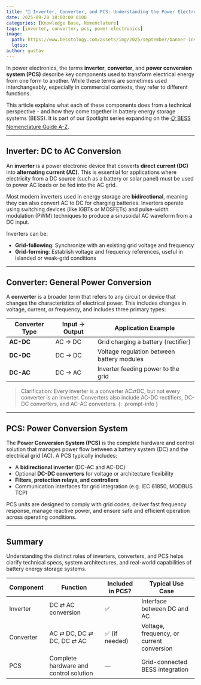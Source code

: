 ```yaml
---
title: "🔌 Inverter, Converter, and PCS: Understanding the Power Electronics in BESS"
date: 2025-09-20 18:00:00 0100
categories: [Knowledge Base, Nomenclature]
tags: [inverter, converter, pcs, power-electronics]
image:
  path: https://www.besstology.com/assets/img/2025/september/banner-inverter-converter-pcs.png
  lqtip:
author: gustav
---
```


In power electronics, the terms **inverter**, **converter**, and **power conversion system (PCS)** describe key components used to transform electrical energy from one form to another. While these terms are sometimes used interchangeably, especially in commercial contexts, they refer to different functions.

This article explains what each of these components does from a technical perspective - and how they come together in battery energy storage systems (BESS). It is part of our Spotlight series expanding on the [📋 BESS Nomenclature Guide A-Z](https://www.besstology.com/posts/knowledge-base-nomenclature/).

---

## Inverter: DC to AC Conversion

An **inverter** is a power electronic device that converts **direct current (DC)** into **alternating current (AC)**. This is essential for applications where electricity from a DC source (such as a battery or solar panel) must be used to power AC loads or be fed into the AC grid.

Most modern inverters used in energy storage are **bidirectional**, meaning they can also convert AC to DC for charging batteries. Inverters operate using switching devices (like IGBTs or MOSFETs) and pulse-width modulation (PWM) techniques to produce a sinusoidal AC waveform from a DC input.

Inverters can be:
- **Grid-following**: Synchronize with an existing grid voltage and frequency
- **Grid-forming**: Establish voltage and frequency references, useful in islanded or weak-grid conditions

---

## Converter: General Power Conversion

A **converter** is a broader term that refers to any circuit or device that changes the characteristics of electrical power. This includes changes in voltage, current, or frequency, and includes three primary types:

| Converter Type | Input → Output | Application Example                  |
|----------------|----------------|--------------------------------------|
| **AC-DC**      | AC → DC        | Grid charging a battery (rectifier)  |
| **DC-DC**      | DC → DC        | Voltage regulation between battery modules |
| **DC-AC**      | DC → AC        | Inverter feeding power to the grid   |

> Clarification: Every inverter is a converter AC⇄DC, but not every converter is an inverter. Converters also include AC-DC rectifiers, DC-DC converters, and AC-AC converters.
{: .prompt-info }
---

## PCS: Power Conversion System

The **Power Conversion System (PCS)** is the complete hardware and control solution that manages power flow between a battery system (DC) and the electrical grid (AC). A PCS typically includes:

- A **bidirectional inverter** (DC-AC and AC-DC)
- Optional **DC-DC converters** for voltage or architecture flexibility
- **Filters, protection relays, and controllers**
- Communication interfaces for grid integration (e.g. IEC 61850, MODBUS TCP)

PCS units are designed to comply with grid codes, deliver fast frequency response, manage reactive power, and ensure safe and efficient operation across operating conditions.

---

## Summary
Understanding the distinct roles of inverters, converters, and PCS helps clarify technical specs, system architectures, and real-world capabilities of battery energy storage systems.


| Component | Function                    | Included in PCS? | Typical Use Case                |
|----------|-----------------------------|------------------|----------------------------------|
| Inverter | DC ⇄ AC conversion          | ✅               | Interface between DC and AC      |
| Converter| AC ⇄ DC, DC ⇄ DC, DC ⇄ AC   | ✅ (if needed)    | Voltage, frequency, or current conversion |
| PCS      | Complete hardware and control solution | —                | Grid-connected BESS integration  |


